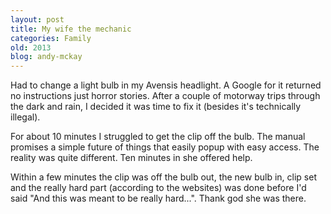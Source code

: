 ```yaml
---
layout: post
title: My wife the mechanic
categories: Family
old: 2013
blog: andy-mckay
---
```

<p>Had to change a light bulb in my Avensis headlight. A Google for it returned no instructions just horror stories. After a couple of motorway trips through the dark and rain, I decided it was time to fix it (besides it's technically illegal).</p>
<p>For about 10 minutes I struggled to get the clip off the bulb. The manual promises a simple future of things that easily popup with easy access. The reality was quite different. Ten minutes in she offered help.</p>
<p>Within a few minutes the clip was off the bulb out, the new bulb in, clip set and the really hard part (according to the websites) was done before I'd said "And this was meant to be really hard...". Thank god she was there.</p>